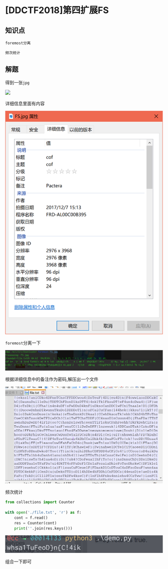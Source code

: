 # [DDCTF2018]第四扩展FS

## 知识点

`foremost分离`

`频次统计`

## 解题

得到一张`jpg`

![](./img/116-1.png)

详细信息里面有内容

![](./img/116-2.png)

`foremost`分离一下

![](./img/116-3.png)

根据详细信息中的备注作为密码,解压出一个文件

![](./img/116-4.png)

频次统计

```python
from collections import Counter

with open('./file.txt', 'r') as f:
    cont = f.read()
    res = Counter(cont)
    print(''.join(res.keys()))
```

![](./img/116-5.png)

组合一下即可